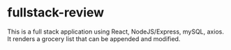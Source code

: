 # fullstack-review
This is a full stack application using React, NodeJS/Express, mySQL, axios. It renders a grocery list that can be appended and modified.

